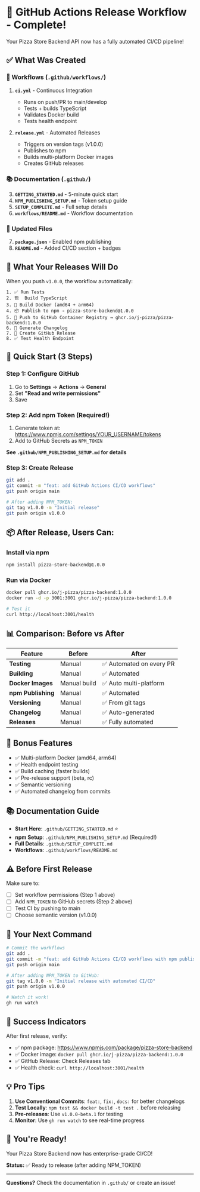 # 🎉 GitHub Actions Release Workflow - Complete!

Your Pizza Store Backend API now has a fully automated CI/CD pipeline!

## ✅ What Was Created

### 📁 Workflows (`.github/workflows/`)

1. **`ci.yml`** - Continuous Integration
   - Runs on push/PR to main/develop
   - Tests + builds TypeScript
   - Validates Docker build
   - Tests health endpoint

2. **`release.yml`** - Automated Releases
   - Triggers on version tags (v1.0.0)
   - Publishes to npm
   - Builds multi-platform Docker images
   - Creates GitHub releases

### 📚 Documentation (`.github/`)

3. **`GETTING_STARTED.md`** - 5-minute quick start
4. **`NPM_PUBLISHING_SETUP.md`** - Token setup guide
5. **`SETUP_COMPLETE.md`** - Full setup details
6. **`workflows/README.md`** - Workflow documentation

### 🔧 Updated Files

7. **`package.json`** - Enabled npm publishing
8. **`README.md`** - Added CI/CD section + badges

## 🎯 What Your Releases Will Do

When you push `v1.0.0`, the workflow automatically:

```
1. ✅ Run Tests
2. 🏗️  Build TypeScript
3. 🐳 Build Docker (amd64 + arm64)
4. 📦 Publish to npm → pizza-store-backend@1.0.0
5. 🐳 Push to GitHub Container Registry → ghcr.io/j-pizza/pizza-backend:1.0.0
6. 📝 Generate Changelog
7. 🎉 Create GitHub Release
8. ✅ Test Health Endpoint
```

## 🚀 Quick Start (3 Steps)

### Step 1: Configure GitHub

1. Go to **Settings** → **Actions** → **General**
2. Set **"Read and write permissions"**
3. Save

### Step 2: Add npm Token (Required!)

1. Generate token at: https://www.npmjs.com/settings/YOUR_USERNAME/tokens
2. Add to GitHub Secrets as `NPM_TOKEN`

**See `.github/NPM_PUBLISHING_SETUP.md` for details**

### Step 3: Create Release

```bash
git add .
git commit -m "feat: add GitHub Actions CI/CD workflows"
git push origin main

# After adding NPM_TOKEN:
git tag v1.0.0 -m "Initial release"
git push origin v1.0.0
```

## 📦 After Release, Users Can:

### Install via npm
```bash
npm install pizza-store-backend@1.0.0
```

### Run via Docker
```bash
docker pull ghcr.io/j-pizza/pizza-backend:1.0.0
docker run -d -p 3001:3001 ghcr.io/j-pizza/pizza-backend:1.0.0

# Test it
curl http://localhost:3001/health
```

## 📊 Comparison: Before vs After

| Feature | Before | After |
|---------|--------|-------|
| **Testing** | Manual | ✅ Automated on every PR |
| **Building** | Manual | ✅ Automated |
| **Docker Images** | Manual build | ✅ Auto multi-platform |
| **npm Publishing** | Manual | ✅ Automated |
| **Versioning** | Manual | ✅ From git tags |
| **Changelog** | Manual | ✅ Auto-generated |
| **Releases** | Manual | ✅ Fully automated |

## 🎁 Bonus Features

- ✅ Multi-platform Docker (amd64, arm64)
- ✅ Health endpoint testing
- ✅ Build caching (faster builds)
- ✅ Pre-release support (beta, rc)
- ✅ Semantic versioning
- ✅ Automated changelog from commits

## 📚 Documentation Guide

- **Start Here**: `.github/GETTING_STARTED.md` ⭐
- **npm Setup**: `.github/NPM_PUBLISHING_SETUP.md` (Required!)
- **Full Details**: `.github/SETUP_COMPLETE.md`
- **Workflows**: `.github/workflows/README.md`

## ⚠️ Before First Release

Make sure to:
- [ ] Set workflow permissions (Step 1 above)
- [ ] Add `NPM_TOKEN` to GitHub secrets (Step 2 above)
- [ ] Test CI by pushing to main
- [ ] Choose semantic version (v1.0.0)

## 🎯 Your Next Command

```bash
# Commit the workflows
git add .
git commit -m "feat: add GitHub Actions CI/CD workflows with npm publishing"
git push origin main

# After adding NPM_TOKEN to GitHub:
git tag v1.0.0 -m "Initial release with automated CI/CD"
git push origin v1.0.0

# Watch it work!
gh run watch
```

## 🌟 Success Indicators

After first release, verify:
- ✅ npm package: https://www.npmjs.com/package/pizza-store-backend
- ✅ Docker image: `docker pull ghcr.io/j-pizza/pizza-backend:1.0.0`
- ✅ GitHub Release: Check Releases tab
- ✅ Health check: `curl http://localhost:3001/health`

## 💡 Pro Tips

1. **Use Conventional Commits**: `feat:`, `fix:`, `docs:` for better changelogs
2. **Test Locally**: `npm test && docker build -t test .` before releasing
3. **Pre-releases**: Use `v1.0.0-beta.1` for testing
4. **Monitor**: Use `gh run watch` to see real-time progress

## 🎉 You're Ready!

Your Pizza Store Backend now has enterprise-grade CI/CD!

**Status:** ✅ Ready to release (after adding NPM_TOKEN)

---

**Questions?** Check the documentation in `.github/` or create an issue!

